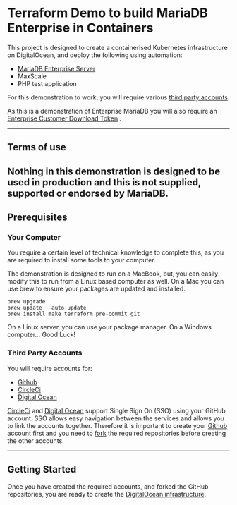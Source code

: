 # Terraform Demo to build MariaDB Enterprise in Containers

This project is designed to create a containerised Kubernetes infrastructure on DigitalOcean, and deploy the following
using automation:

- [MariaDB Enterprise Server]([https://mariadb.com])
- MaxScale
- PHP test application

For this demonstration to work, you will require various [third party accounts](#third-party-accounts).

As this is a demonstration of Enterprise MariaDB you will also require
an [Enterprise Customer Download Token](https://customers.mariadb.com/downloads/token/?_ga=2.26935487.388521418.1665738866-1398472177.1665738866)
.

---

## Terms of use

**Nothing in this demonstration is designed to be used in production and this is not supplied, supported or endorsed by
MariaDB.**
---

## Prerequisites

### Your Computer

You require a certain level of technical knowledge to complete this, as you are required to install some tools to your
computer.

The demonstration is designed to run on a MacBook, but, you can easily modify this to run from a Linux based computer as
well. On a Mac you can use brew to ensure your packages are updated and installed.

    brew upgrade
    brew update --auto-update
    brew install make terraform pre-commit git

On a Linux server, you can use your package manager. On a Windows computer... Good Luck!

### Third Party Accounts

You will require accounts for:

- [Github](./docs/files/github/readme.md)
- [CircleCi](./docs/files/circleci/readme.md)
- [Digital Ocean](./docs/files/digitalocean/readme.md)

[CircleCi](./docs/files/circleci/readme.md) and [Digital Ocean](./docs/files/digitalocean/readme.md) support Single Sign
On (SSO) using your GitHub account. SSO allows easy navigation between the services and allows you to link the accounts
together. Therefore it is important to create your [Github](./docs/files/github/readme.md) account first and you need
to [fork](./docs/files/github/fork.md) the required repositories before creating the other accounts.

---

## Getting Started

Once you have created the required accounts, and forked the GitHub repositories, you are ready to create the
[DigitalOcean infrastructure](./docs/files/digitalocean/infrastructure.md).


